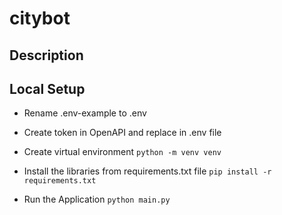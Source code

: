 # citybot

## Description

## Local Setup
- Rename .env-example to .env

- Create token in OpenAPI and replace in .env file

- Create virtual environment
`python -m venv venv`

- Install the libraries from requirements.txt file
`pip install -r requirements.txt`

- Run the Application
`python main.py`
